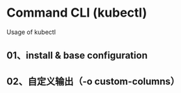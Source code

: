 # Command CLI (kubectl)

Usage of kubectl

## 01、install & base configuration

## 02、自定义输出（-o custom-columns）

